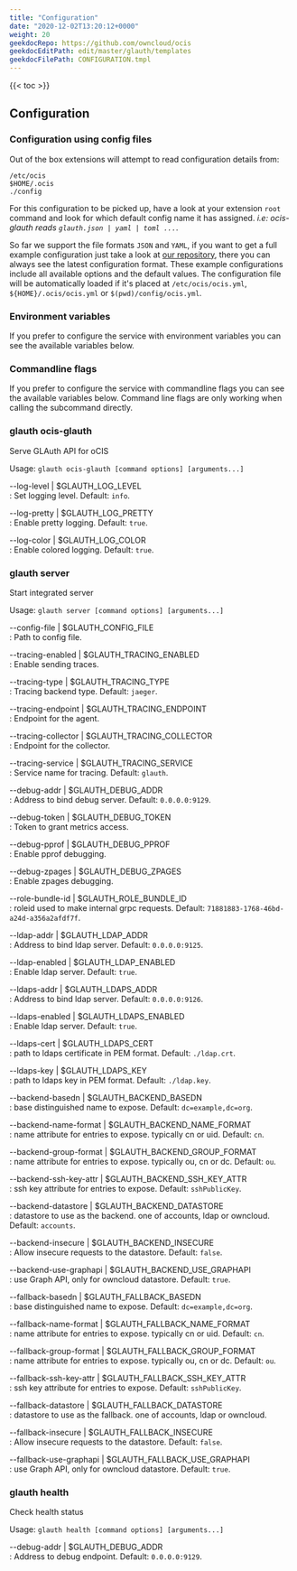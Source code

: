 ```yaml
---
title: "Configuration"
date: "2020-12-02T13:20:12+0000"
weight: 20
geekdocRepo: https://github.com/owncloud/ocis
geekdocEditPath: edit/master/glauth/templates
geekdocFilePath: CONFIGURATION.tmpl
---
```


{{< toc >}}

## Configuration

### Configuration using config files

Out of the box extensions will attempt to read configuration details from:

```console
/etc/ocis
$HOME/.ocis
./config
```

For this configuration to be picked up, have a look at your extension `root` command and look for which default config name it has assigned. *i.e: ocis-glauth reads `glauth.json | yaml | toml ...`*.

So far we support the file formats `JSON` and `YAML`, if you want to get a full example configuration just take a look at [our repository](https://github.com/owncloud/ocis/tree/master/config), there you can always see the latest configuration format. These example configurations include all available options and the default values. The configuration file will be automatically loaded if it's placed at `/etc/ocis/ocis.yml`, `${HOME}/.ocis/ocis.yml` or `$(pwd)/config/ocis.yml`.

### Environment variables

If you prefer to configure the service with environment variables you can see the available variables below.

### Commandline flags

If you prefer to configure the service with commandline flags you can see the available variables below. Command line flags are only working when calling the subcommand directly.

### glauth ocis-glauth

Serve GLAuth API for oCIS

Usage: `glauth ocis-glauth [command options] [arguments...]`

--log-level | $GLAUTH_LOG_LEVEL  
: Set logging level. Default: `info`.

--log-pretty | $GLAUTH_LOG_PRETTY  
: Enable pretty logging. Default: `true`.

--log-color | $GLAUTH_LOG_COLOR  
: Enable colored logging. Default: `true`.

### glauth server

Start integrated server

Usage: `glauth server [command options] [arguments...]`

--config-file | $GLAUTH_CONFIG_FILE  
: Path to config file.

--tracing-enabled | $GLAUTH_TRACING_ENABLED  
: Enable sending traces.

--tracing-type | $GLAUTH_TRACING_TYPE  
: Tracing backend type. Default: `jaeger`.

--tracing-endpoint | $GLAUTH_TRACING_ENDPOINT  
: Endpoint for the agent.

--tracing-collector | $GLAUTH_TRACING_COLLECTOR  
: Endpoint for the collector.

--tracing-service | $GLAUTH_TRACING_SERVICE  
: Service name for tracing. Default: `glauth`.

--debug-addr | $GLAUTH_DEBUG_ADDR  
: Address to bind debug server. Default: `0.0.0.0:9129`.

--debug-token | $GLAUTH_DEBUG_TOKEN  
: Token to grant metrics access.

--debug-pprof | $GLAUTH_DEBUG_PPROF  
: Enable pprof debugging.

--debug-zpages | $GLAUTH_DEBUG_ZPAGES  
: Enable zpages debugging.

--role-bundle-id | $GLAUTH_ROLE_BUNDLE_ID  
: roleid used to make internal grpc requests. Default: `71881883-1768-46bd-a24d-a356a2afdf7f`.

--ldap-addr | $GLAUTH_LDAP_ADDR  
: Address to bind ldap server. Default: `0.0.0.0:9125`.

--ldap-enabled | $GLAUTH_LDAP_ENABLED  
: Enable ldap server. Default: `true`.

--ldaps-addr | $GLAUTH_LDAPS_ADDR  
: Address to bind ldap server. Default: `0.0.0.0:9126`.

--ldaps-enabled | $GLAUTH_LDAPS_ENABLED  
: Enable ldap server. Default: `true`.

--ldaps-cert | $GLAUTH_LDAPS_CERT  
: path to ldaps certificate in PEM format. Default: `./ldap.crt`.

--ldaps-key | $GLAUTH_LDAPS_KEY  
: path to ldaps key in PEM format. Default: `./ldap.key`.

--backend-basedn | $GLAUTH_BACKEND_BASEDN  
: base distinguished name to expose. Default: `dc=example,dc=org`.

--backend-name-format | $GLAUTH_BACKEND_NAME_FORMAT  
: name attribute for entries to expose. typically cn or uid. Default: `cn`.

--backend-group-format | $GLAUTH_BACKEND_GROUP_FORMAT  
: name attribute for entries to expose. typically ou, cn or dc. Default: `ou`.

--backend-ssh-key-attr | $GLAUTH_BACKEND_SSH_KEY_ATTR  
: ssh key attribute for entries to expose. Default: `sshPublicKey`.

--backend-datastore | $GLAUTH_BACKEND_DATASTORE  
: datastore to use as the backend. one of accounts, ldap or owncloud. Default: `accounts`.

--backend-insecure | $GLAUTH_BACKEND_INSECURE  
: Allow insecure requests to the datastore. Default: `false`.

--backend-use-graphapi | $GLAUTH_BACKEND_USE_GRAPHAPI  
: use Graph API, only for owncloud datastore. Default: `true`.

--fallback-basedn | $GLAUTH_FALLBACK_BASEDN  
: base distinguished name to expose. Default: `dc=example,dc=org`.

--fallback-name-format | $GLAUTH_FALLBACK_NAME_FORMAT  
: name attribute for entries to expose. typically cn or uid. Default: `cn`.

--fallback-group-format | $GLAUTH_FALLBACK_GROUP_FORMAT  
: name attribute for entries to expose. typically ou, cn or dc. Default: `ou`.

--fallback-ssh-key-attr | $GLAUTH_FALLBACK_SSH_KEY_ATTR  
: ssh key attribute for entries to expose. Default: `sshPublicKey`.

--fallback-datastore | $GLAUTH_FALLBACK_DATASTORE  
: datastore to use as the fallback. one of accounts, ldap or owncloud.

--fallback-insecure | $GLAUTH_FALLBACK_INSECURE  
: Allow insecure requests to the datastore. Default: `false`.

--fallback-use-graphapi | $GLAUTH_FALLBACK_USE_GRAPHAPI  
: use Graph API, only for owncloud datastore. Default: `true`.

### glauth health

Check health status

Usage: `glauth health [command options] [arguments...]`

--debug-addr | $GLAUTH_DEBUG_ADDR  
: Address to debug endpoint. Default: `0.0.0.0:9129`.

